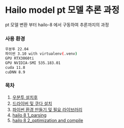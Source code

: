 # Hailo model pt 모델 추론 과정

pt 모델 변환 부터 hailo-8 에서 구동하여 추론까지의 과정

### 사용 환경
```bash
우분투 22.04
파이썬 3.10 with virtualenv(.venv)
GPU RTX3060ti
GPU NVIDIA-SMI 535.183.01
cuda 11.8
cuDNN 8.9
```

### 목차

1. [우분투 설치후](tutorial/1_after_ubuntu_installed.md)
2. [드라이버 및 쿠다 설치](tutorial/2_drivers_for_cuda.md)
3. [파이썬 환경 만들기 및 필요 라이브러리](tutorial/3_python_env.md)
4. [hailo 8 1_parsing](tutorial/4_parsing_process.ipynb)
5. [hailo 8 2_optimization and compile](tutorial/5_Optimization_compile.ipynb)